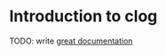 # Introduction to clog

TODO: write [great documentation](http://jacobian.org/writing/great-documentation/what-to-write/)
